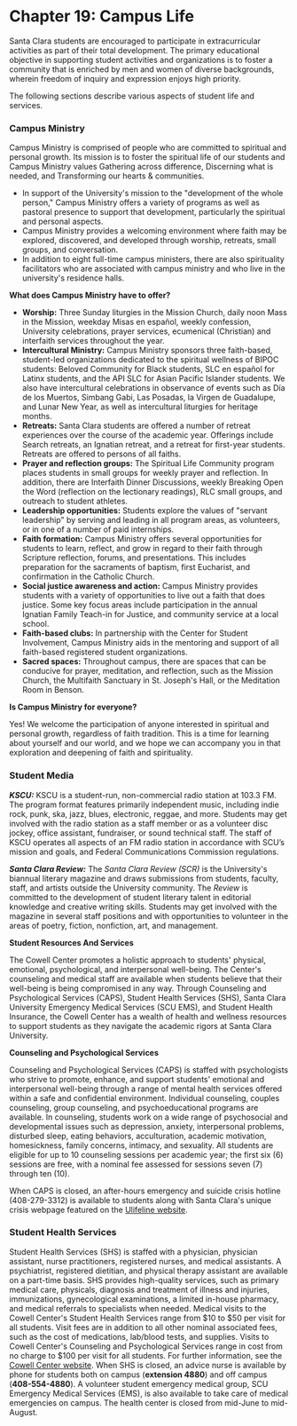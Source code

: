 # Chapter 19: Campus Life

Santa Clara students are encouraged to participate in extracurricular activities as part of their total development. The primary educational objective in supporting student activities and organizations is to foster a community that is enriched by men and women of diverse backgrounds, wherein freedom of inquiry and expression enjoys high priority.

The following sections describe various aspects of student life and services.

### **Campus Ministry**

Campus Ministry is comprised of people who are committed to spiritual and personal growth. Its mission is to foster the spiritual life of our students and Campus Ministry values Gathering across difference, Discerning what is needed, and Transforming our hearts & communities.

* In support of the University's mission to the "development of the whole person," Campus Ministry offers a variety of programs as well as pastoral presence to support that development, particularly the spiritual and personal aspects.
* Campus Ministry provides a welcoming environment where faith may be explored, discovered, and developed through worship, retreats, small groups, and conversation.
* In addition to eight full-time campus ministers, there are also spirituality facilitators who are associated with campus ministry and who live in the university's residence halls.

**What does Campus Ministry have to offer?**

* **Worship:** Three Sunday liturgies in the Mission Church, daily noon Mass in the Mission, weekday Misas en español, weekly confession, University celebrations, prayer services, ecumenical \(Christian\) and interfaith services throughout the year.
* **Intercultural Ministry:** Campus Ministry sponsors three faith-based, student-led organizations dedicated to the spiritual wellness of BIPOC students: Beloved Community for Black students, SLC en español for Latinx students, and the API SLC for Asian Pacific Islander students. We also have intercultural celebrations in observance of events such as Día de los Muertos, Simbang Gabi, Las Posadas, la Virgen de Guadalupe, and Lunar New Year, as well as intercultural liturgies for heritage months.
* **Retreats:** Santa Clara students are offered a number of retreat experiences over the course of the academic year. Offerings include Search retreats, an Ignatian retreat, and a retreat for first-year students. Retreats are offered to persons of all faiths.
* **Prayer and reflection groups:** The Spiritual Life Community program places students in small groups for weekly prayer and reflection. In addition, there are Interfaith Dinner Discussions, weekly Breaking Open the Word \(reflection on the lectionary readings\), RLC small groups, and outreach to student athletes.
* **Leadership opportunities:** Students explore the values of "servant leadership" by serving and leading in all program areas, as volunteers, or in one of a number of paid internships.
* **Faith formation:** Campus Ministry offers several opportunities for students to learn, reflect, and grow in regard to their faith through Scripture reflection, forums, and presentations. This includes preparation for the sacraments of baptism, first Eucharist, and confirmation in the Catholic Church.
* **Social justice awareness and action:** Campus Ministry provides students with a variety of opportunities to live out a faith that does justice. Some key focus areas include participation in the annual Ignatian Family Teach-in for Justice, and community service at a local school.
* **Faith-based clubs:** In partnership with the Center for Student Involvement, Campus Ministry aids in the mentoring and support of all faith-based registered student organizations.
* **Sacred spaces:** Throughout campus, there are spaces that can be conducive for prayer, meditation, and reflection, such as the Mission Church, the Multifaith Sanctuary in St. Joseph's Hall, or the Meditation Room in Benson.

**Is Campus Ministry for everyone?**

Yes! We welcome the participation of anyone interested in spiritual and personal growth, regardless of faith tradition. This is a time for learning about yourself and our world, and we hope we can accompany you in that exploration and deepening of faith and spirituality.

### **Student Media**

_**KSCU:**_ KSCU is a student-run, non-commercial radio station at 103.3 FM. The program format features primarily independent music, including indie rock, punk, ska, jazz, blues, electronic, reggae, and more. Students may get involved with the radio station as a staff member or as a volunteer disc jockey, office assistant, fundraiser, or sound technical staff. The staff of KSCU operates all aspects of an FM radio station in accordance with SCU’s mission and goals, and Federal Communications Commission regulations.

_**Santa Clara Review:**_ The _Santa Clara Review \(SCR\)_ is the University's biannual literary magazine and draws submissions from students, faculty, staff, and artists outside the University community. The _Review_ is committed to the development of student literary talent in editorial knowledge and creative writing skills. Students may get involved with the magazine in several staff positions and with opportunities to volunteer in the areas of poetry, fiction, nonfiction, art, and management.

**Student Resources And Services**

The Cowell Center promotes a holistic approach to students' physical, emotional, psychological, and interpersonal well-being. The Center's counseling and medical staff are available when students believe that their well-being is being compromised in any way. Through Counseling and Psychological Services \(CAPS\), Student Health Services \(SHS\), Santa Clara University Emergency Medical Services \(SCU EMS\), and Student Health Insurance, the Cowell Center has a wealth of health and wellness resources to support students as they navigate the academic rigors at Santa Clara University.

**Counseling and Psychological Services**

Counseling and Psychological Services \(CAPS\) is staffed with psychologists who strive to promote, enhance, and support students' emotional and interpersonal well-being through a range of mental health services offered within a safe and confidential environment. Individual counseling, couples counseling, group counseling, and psychoeducational programs are available. In counseling, students work on a wide range of psychosocial and developmental issues such as depression, anxiety, interpersonal problems, disturbed sleep, eating behaviors, acculturation, academic motivation, homesickness, family concerns, intimacy, and sexuality. All students are eligible for up to 10 counseling sessions per academic year; the first six \(6\) sessions are free, with a nominal fee assessed for sessions seven \(7\) through ten \(10\).

When CAPS is closed, an after-hours emergency and suicide crisis hotline \(408-279-3312\) is available to students along with Santa Clara's unique crisis webpage featured on the [Ulifeline website](http://www.ulifeline.org/scu/).

### Student Health Services

Student Health Services \(SHS\) is staffed with a physician, physician assistant, nurse practitioners, registered nurses, and medical assistants. A psychiatrist, registered dietitian, and physical therapy assistant are available on a part-time basis. SHS provides high-quality services, such as primary medical care, physicals, diagnosis and treatment of illness and injuries, immunizations, gynecological examinations, a limited in-house pharmacy, and medical referrals to specialists when needed. Medical visits to the Cowell Center's Student Health Services range from $10 to $50 per visit for all students. Visit fees are in addition to all other nominal associated fees, such as the cost of medications, lab/blood tests, and supplies. Visits to Cowell Center's Counseling and Psychological Services range in cost from no charge to $100 per visit for all students. For further information, see the [Cowell Center website](https://www.scu.edu/cowell/). When SHS is closed, an advice nurse is available by phone for students both on campus \(**extension 4880**\) and off campus \(**408-554-4880**\). A volunteer student emergency medical group, SCU Emergency Medical Services \(EMS\), is also available to take care of medical emergencies on campus. The health center is closed from mid-June to mid-August.

